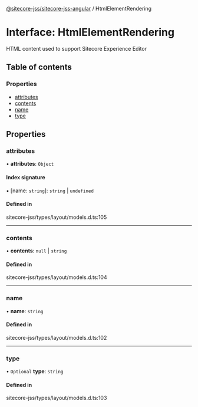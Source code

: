 [@sitecore-jss/sitecore-jss-angular](../README.md) / HtmlElementRendering

# Interface: HtmlElementRendering

HTML content used to support Sitecore Experience Editor

## Table of contents

### Properties

- [attributes](HtmlElementRendering.md#attributes)
- [contents](HtmlElementRendering.md#contents)
- [name](HtmlElementRendering.md#name)
- [type](HtmlElementRendering.md#type)

## Properties

### attributes

• **attributes**: `Object`

#### Index signature

▪ [name: `string`]: `string` \| `undefined`

#### Defined in

sitecore-jss/types/layout/models.d.ts:105

___

### contents

• **contents**: ``null`` \| `string`

#### Defined in

sitecore-jss/types/layout/models.d.ts:104

___

### name

• **name**: `string`

#### Defined in

sitecore-jss/types/layout/models.d.ts:102

___

### type

• `Optional` **type**: `string`

#### Defined in

sitecore-jss/types/layout/models.d.ts:103
